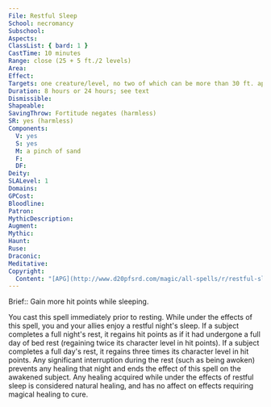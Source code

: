 ```yaml
---
File: Restful Sleep
School: necromancy
Subschool: 
Aspects: 
ClassList: { bard: 1 }
CastTime: 10 minutes
Range: close (25 + 5 ft./2 levels)
Area: 
Effect: 
Targets: one creature/level, no two of which can be more than 30 ft. apart
Duration: 8 hours or 24 hours; see text
Dismissible: 
Shapeable: 
SavingThrow: Fortitude negates (harmless)
SR: yes (harmless)
Components:
  V: yes
  S: yes
  M: a pinch of sand
  F: 
  DF: 
Deity: 
SLALevel: 1
Domains: 
GPCost: 
Bloodline: 
Patron: 
MythicDescription: 
Augment: 
Mythic: 
Haunt: 
Ruse: 
Draconic: 
Meditative: 
Copyright:
  Content: "[APG](http://www.d20pfsrd.com/magic/all-spells/r/restful-sleep)"
---
```

Brief:: Gain more hit points while sleeping.

You cast this spell immediately prior to resting. While under the effects of this spell, you and your allies enjoy a restful night's sleep. If a subject completes a full night's rest, it regains hit points as if it had undergone a full day of bed rest (regaining twice its character level in hit points). If a subject completes a full day's rest, it regains three times its character level in hit points. Any significant interruption during the rest (such as being awoken) prevents any healing that night and ends the effect of this spell on the awakened subject. Any healing acquired while under the effects of restful sleep is considered natural healing, and has no affect on effects requiring magical healing to cure.
